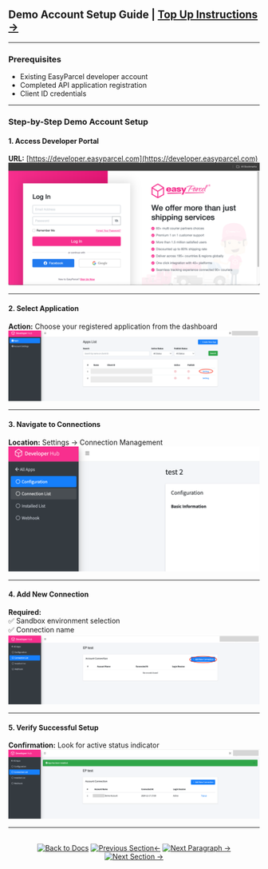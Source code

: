 ## Demo Account Setup Guide  | [Top Up Instructions →](#top-up-demo-account)
---

### Prerequisites
- Existing EasyParcel developer account
- Completed API application registration
- Client ID credentials

---

### Step-by-Step Demo Account Setup

#### 1. Access Developer Portal
**URL:** [https://developer.easyparcel.com](https://developer.easyparcel.com)  
![Developer Portal Login](../8.Picture/%202.Create%20Sandbox/login_page.png "EasyParcel Developer Portal Login Interface")

---

#### 2. Select Application
**Action:** Choose your registered application from the dashboard  
![Application Selection](../8.Picture/%202.Create%20Sandbox/selectappsettings.png "Application Management Dashboard")

---

#### 3. Navigate to Connections
**Location:** Settings → Connection Management  
![Connection List Interface](../8.Picture/%202.Create%20Sandbox/selectconnectionlist.png "Connection Configuration Section")

---

#### 4. Add New Connection
**Required:**  
✅ Sandbox environment selection  
✅ Connection name  
![Add Connection Form](../8.Picture/%202.Create%20Sandbox/addconnection.png "New Connection Configuration Panel")

---

#### 5. Verify Successful Setup
**Confirmation:** Look for active status indicator  
![Demo Account Success](../8.Picture/%202.Create%20Sandbox/demo_acc_success.png "Successful Connection Creation Notification")

---

<div align="center" style="margin:2rem 0">

[![Back to Docs](https://img.shields.io/badge/Back_to_Docs-00AAEE?style=for-the-badge&scale=1.3)](../README.md)
[![Previous Section←](https://img.shields.io/badge/Previous_Section_%E2%86%90-FF7733?style=for-the-badge&scale=1.3)](../1.Developer%20Hub/1.register%20developer%20account.md)
[![Next Paragraph →](https://img.shields.io/badge/Next_Paragraph%E2%86%92-00CC88?style=for-the-badge&scale=1.3)](../2.Create%20Sandbox/2.top%20up%20sandbox%20credit.md)
[![Next Section →](https://img.shields.io/badge/Next_Section_%E2%86%92-00CC88?style=for-the-badge&scale=1.3)](../3.OAuth%20Authentication/1.%20oauth%20authentication%20guide.md)

</div>
